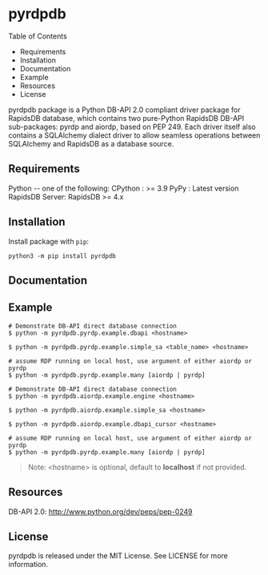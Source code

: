 # pyrdpdb

Table of Contents

- Requirements
- Installation
- Documentation
- Example
- Resources
- License

pyrdpdb package is a Python DB-API 2.0 compliant driver package for RapidsDB database, which contains two pure-Python RapidsDB DB-API sub-packages: pyrdp and aiordp, based on PEP 249. Each driver itself also contains a SQLAlchemy dialect driver to allow seamless operations between SQLAlchemy and RapidsDB as a database source.

## Requirements

Python -- one of the following:
CPython : >= 3.9
PyPy : Latest version
RapidsDB Server:
RapidsDB >= 4.x

## Installation

Install package with `pip`:

```shell
python3 -m pip install pyrdpdb
```

## Documentation

## Example

```shell
# Demonstrate DB-API direct database connection
$ python -m pyrdpdb.pyrdp.example.dbapi <hostname>

$ python -m pyrdpdb.pyrdp.example.simple_sa <table_name> <hostname>

# assume RDP running on local host, use argument of either aiordp or pyrdp
$ python -m pyrdpdb.pyrdp.example.many [aiordp | pyrdp]

# Demonstrate DB-API direct database connection
$ python -m pyrdpdb.aiordp.example.engine <hostname>

$ python -m pyrdpdb.aiordp.example.simple_sa <hostname>

$ python -m pyrdpdb.aiordp.example.dbapi_cursor <hostname>

# assume RDP running on local host, use argument of either aiordp or pyrdp
$ python -m pyrdpdb.pyrdp.example.many [aiordp | pyrdp]
```

> Note: \<hostname> is optional, default to **localhost** if not provided.

## Resources

DB-API 2.0: <http://www.python.org/dev/peps/pep-0249>

## License

pyrdpdb is released under the MIT License. See LICENSE for more information.
